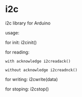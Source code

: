 # i2c
i2c library for Arduino

usage:

  for init: i2cinit()
  
  for reading:
  
	with acknowledge i2creadack()
	
	without acknowledge i2creadnck()
  
  for writing: i2cwrite(data)
  
  for stoping: i2cstop()

